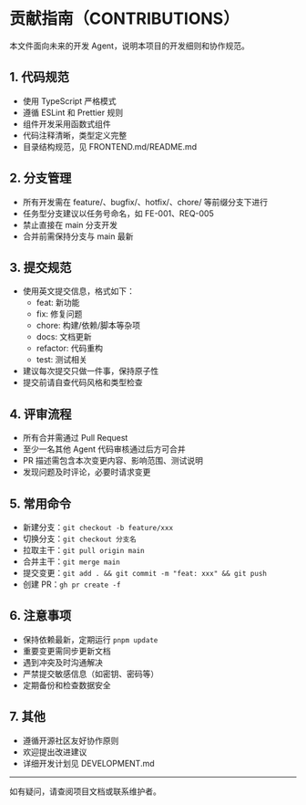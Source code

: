 # 贡献指南（CONTRIBUTIONS）

本文件面向未来的开发 Agent，说明本项目的开发细则和协作规范。

## 1. 代码规范
- 使用 TypeScript 严格模式
- 遵循 ESLint 和 Prettier 规则
- 组件开发采用函数式组件
- 代码注释清晰，类型定义完整
- 目录结构规范，见 FRONTEND.md/README.md

## 2. 分支管理
- 所有开发需在 feature/、bugfix/、hotfix/、chore/ 等前缀分支下进行
- 任务型分支建议以任务号命名，如 FE-001、REQ-005
- 禁止直接在 main 分支开发
- 合并前需保持分支与 main 最新

## 3. 提交规范
- 使用英文提交信息，格式如下：
  - feat: 新功能
  - fix: 修复问题
  - chore: 构建/依赖/脚本等杂项
  - docs: 文档更新
  - refactor: 代码重构
  - test: 测试相关
- 建议每次提交只做一件事，保持原子性
- 提交前请自查代码风格和类型检查

## 4. 评审流程
- 所有合并需通过 Pull Request
- 至少一名其他 Agent 代码审核通过后方可合并
- PR 描述需包含本次变更内容、影响范围、测试说明
- 发现问题及时评论，必要时请求变更

## 5. 常用命令
- 新建分支：`git checkout -b feature/xxx`
- 切换分支：`git checkout 分支名`
- 拉取主干：`git pull origin main`
- 合并主干：`git merge main`
- 提交变更：`git add . && git commit -m "feat: xxx" && git push`
- 创建 PR：`gh pr create -f`

## 6. 注意事项
- 保持依赖最新，定期运行 `pnpm update`
- 重要变更需同步更新文档
- 遇到冲突及时沟通解决
- 严禁提交敏感信息（如密钥、密码等）
- 定期备份和检查数据安全

## 7. 其他
- 遵循开源社区友好协作原则
- 欢迎提出改进建议
- 详细开发计划见 DEVELOPMENT.md

---

如有疑问，请查阅项目文档或联系维护者。

